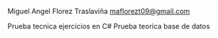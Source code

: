 Miguel Angel Florez Traslaviña
maflorezt09@gmail.com

Prueba tecnica ejercicios en C#
Prueba teorica base de datos
